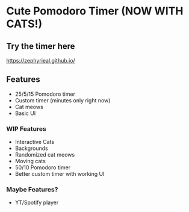 # Cute Pomodoro Timer (NOW WITH CATS!)
## Try the timer here
https://zephyrieal.github.io/
## Features
- 25/5/15 Pomodoro timer
- Custom timer (minutes only right now)
- Cat meows
- Basic UI
### WIP Features
- Interactive Cats
- Backgrounds
- Randomized cat meows
- Moving cats
- 50/10 Pomodoro timer
- Better custom timer with working UI
### Maybe Features?
- YT/Spotify player

